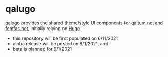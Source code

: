 # qalugo

qalugo provides the shared theme/style UI components for [qaltum.net](https://github.com/qaltum/qaltum.net) and [femfas.net](https://github.com/qaltum/femfas.net), initially relying on [Hugo](https://gohugo.io)

- this repository will be first populated on 6/11/2021
- alpha release will be posted on 8/1/2021, and
- beta is planned for 9/1/2021
